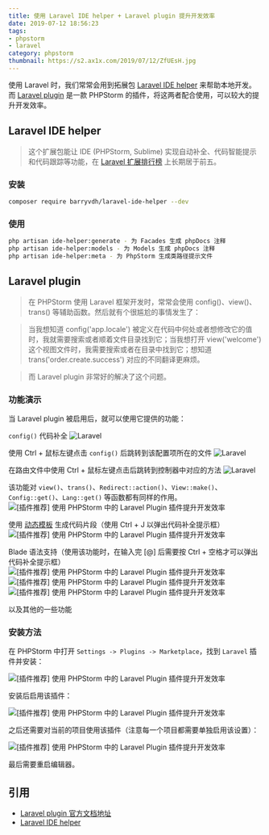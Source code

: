 ```yaml
---
title: 使用 Laravel IDE helper + Laravel plugin 提升开发效率
date: 2019-07-12 18:56:23
tags:
- phpstorm
- laravel
category: phpstorm
thumbnail: https://s2.ax1x.com/2019/07/12/ZfUEsH.jpg
---
```

使用 Laravel 时，我们常常会用到拓展包 [Laravel IDE helper](https://github.com/barryvdh/laravel-ide-helper) 来帮助本地开发。而 [Laravel plugin](https://github.com/Haehnchen/idea-php-laravel-plugin) 是一款 PHPStorm 的插件，将这两者配合使用，可以较大的提升开发效率。
<!-- more -->

## Laravel IDE helper
> 这个扩展包能让 IDE (PHPStorm, Sublime) 实现自动补全、代码智能提示和代码跟踪等功能，在 [Laravel 扩展排行榜](https://learnku.com/laravel/projects/filter/laravel-library) 上长期居于前五。

### 安装
```bash
composer require barryvdh/laravel-ide-helper --dev
```

### 使用
```bash
php artisan ide-helper:generate - 为 Facades 生成 phpDocs 注释
php artisan ide-helper:models - 为 Models 生成 phpDocs 注释
php artisan ide-helper:meta - 为 PhpStorm 生成类路径提示文件
```

## Laravel plugin
> 在 PHPStorm 使用 Laravel 框架开发时，常常会使用 config()、view()、trans() 等辅助函数。然后就有个很尴尬的事情发生了：

> 当我想知道 config('app.locale') 被定义在代码中何处或者想修改它的值时，我就需要搜索或者顺着文件目录找到它；当我想打开 view('welcome') 这个视图文件时，我需要搜索或者在目录中找到它；想知道 trans('order.create.success') 对应的不同翻译更麻烦。

> 而 Laravel plugin 非常好的解决了这个问题。

### 功能演示
当 Laravel plugin 被启用后，就可以使用它提供的功能：

`config()` 代码补全
![Laravel](https://cdn.learnku.com/uploads/images/201906/01/26289/Op8uN37TcF.png!large)

使用 Ctrl + 鼠标左键点击 `config()` 后跳转到该配置项所在的文件
![Laravel](https://cdn.learnku.com/uploads/images/201906/01/26289/yPKbEsVA1d.png!large)

在路由文件中使用 Ctrl + 鼠标左键点击后跳转到控制器中对应的方法
![Laravel](https://cdn.learnku.com/uploads/images/201906/01/26289/7sKGVvnvER.png!large)

该功能对 `view()`、`trans()`、`Redirect::action()`、`View::make()`、`Config::get()`、`Lang::get()` 等函数都有同样的作用。
![[插件推荐] 使用 PHPStorm 中的 Laravel Plugin 插件提升开发效率](https://cdn.learnku.com/uploads/images/201906/01/26289/J7pjlDKRlC.png!large)

使用 [动态模板](https://github.com/koomai/phpstorm-laravel-live-templates) 生成代码片段（使用 Ctrl + J 以弹出代码补全提示框）
![[插件推荐] 使用 PHPStorm 中的 Laravel Plugin 插件提升开发效率](https://cdn.learnku.com/uploads/images/201906/01/26289/7eEpnKJ88g.png!large)

Blade 语法支持（使用该功能时，在输入完 [@] 后需要按 Ctrl + 空格才可以弹出代码补全提示框）
![[插件推荐] 使用 PHPStorm 中的 Laravel Plugin 插件提升开发效率](https://cdn.learnku.com/uploads/images/201906/01/26289/T1VzxjBIzy.png!large)
![[插件推荐] 使用 PHPStorm 中的 Laravel Plugin 插件提升开发效率](https://cdn.learnku.com/uploads/images/201906/01/26289/7F2Ai68XPn.png!large)
![[插件推荐] 使用 PHPStorm 中的 Laravel Plugin 插件提升开发效率](https://cdn.learnku.com/uploads/images/201906/01/26289/hduwIya5ZS.png!large)

以及其他的一些功能

### 安装方法
在 PHPStorm 中打开 `Settings -> Plugins -> Marketplace`，找到 `Laravel` 插件并安装：

![[插件推荐] 使用 PHPStorm 中的 Laravel Plugin 插件提升开发效率](https://cdn.learnku.com/uploads/images/201905/31/26289/uKWzGhF5Ne.png!large)

安装后启用该插件：

![[插件推荐] 使用 PHPStorm 中的 Laravel Plugin 插件提升开发效率](https://cdn.learnku.com/uploads/images/201905/31/26289/WoXbKW96B0.png!large)

之后还需要对当前的项目使用该插件（注意每一个项目都需要单独启用该设置）：

![[插件推荐] 使用 PHPStorm 中的 Laravel Plugin 插件提升开发效率](https://cdn.learnku.com/uploads/images/201905/31/26289/8JGZ9nyZFp.png!large)

最后需要重启编辑器。

## 引用
-  [Laravel plugin 官方文档地址](https://www.jetbrains.com/help/phpstorm/laravel.html)
-  [Laravel IDE helper](https://github.com/barryvdh/laravel-ide-helper/blob/master/readme.md)